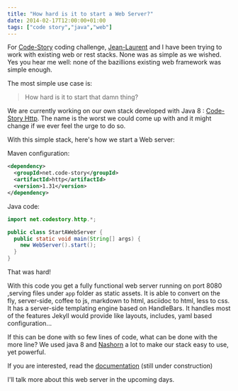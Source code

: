 ```yaml
---
title: "How hard is it to start a Web Server?"
date: 2014-02-17T12:00:00+01:00
tags: ["code story","java","web"]
---
```


For <a href="http://www.code-story.net/blog/">Code-Story</a> coding challenge, <a href="http://www.code-story.net/team/jeanlaurent">Jean-Laurent</a> and I have been trying to work with existing web or rest stacks. None was as simple as we wished. Yes you hear me well: none of the bazillions existing web framework was simple enough.

The most simple use case is:
<blockquote>How hard is it to start that damn thing?</blockquote>

We are currently working on our own stack developed with Java 8 : <a href="https://github.com/CodeStory/code-story-http">Code-Story Http</a>. The name is the worst we could come up with and it might change if we ever feel the urge to do so.

With this simple stack, here's how we start a Web server:

Maven configuration:

```xml
<dependency>
  <groupId>net.code-story</groupId>
  <artifactId>http</artifactId>
  <version>1.31</version>
</dependency>
```

Java code:

```java
import net.codestory.http.*;

public class StartAWebServer {
  public static void main(String[] args) {
    new WebServer().start();
  }
}
```

That was hard!

With this code you get a fully functional web server running on port 8080 ,serving files under <code>app</code> folder as static assets. It is able to convert on the fly, server-side, coffee to js, markdown to html, asciidoc to html, less to css. It has a server-side templating engine based on HandleBars. It handles most of the features Jekyll would provide like layouts, includes, yaml based configuration...

If this can be done with so few lines of code, what can be done with the more line? We used java 8 and <a href="http://en.wikipedia.org/wiki/Nashorn_(JavaScript_engine)">Nashorn</a> a lot to make our stack easy to use, yet powerful.

If you are interested, read the <a href="https://github.com/CodeStory/code-story-http/blob/master/README.md">documentation</a> (still under construction)

I'll talk more about this web server in the upcoming days.
